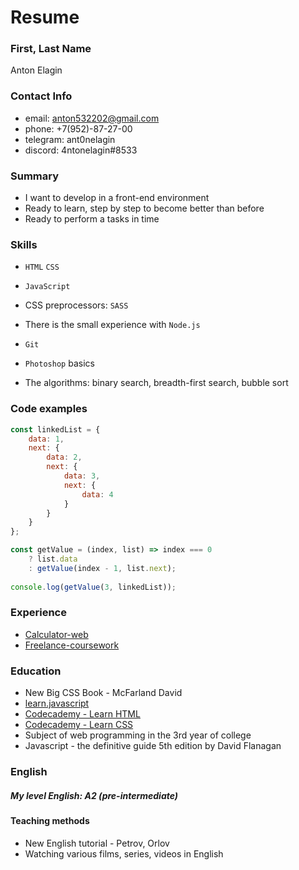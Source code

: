 # Resume

### First, Last Name
Anton Elagin

### Contact Info
* email: anton532202@gmail.com
* phone: +7(952)-87-27-00
* telegram: ant0nelagin
* discord: 4ntonelagin#8533

### Summary 
* I want to develop in a front-end environment
* Ready to learn, step by step to become better than before
* Ready to perform a tasks in time

### Skills
* `HTML` `CSS`

* `JavaScript`

*  CSS preprocessors: `SASS`

* There is the small experience with `Node.js`

* `Git`

* `Photoshop` basics

* The algorithms: binary search, breadth-first search, bubble sort

### Code examples
```javascript
const linkedList = {
	data: 1,
	next: {
		data: 2,
		next: {
			data: 3,
			next: {
				data: 4
			}
		}
	}
};

const getValue = (index, list) => index === 0 
	? list.data
	: getValue(index - 1, list.next);
  
console.log(getValue(3, linkedList));
```

### Experience
* [Calculator-web](https://github.com/expant/Calculator-web)
* [Freelance-coursework](https://github.com/expant/Freelance-coursework)

### Education
* New Big CSS Book - McFarland David
* [learn.javascript](http://learn.javascript.ru/)
* [Codecademy - Learn HTML](https://www.codecademy.com/learn/learn-html)
* [Codecademy - Learn CSS](https://www.codecademy.com/learn/learn-css)
* Subject of web programming in the 3rd year of college
* Javascript - the definitive guide 5th edition by David Flanagan 

### English
##### My level English: A2 (pre-intermediate)

#### Teaching methods
* New English tutorial - Petrov, Orlov
* Watching various films, series, videos in English